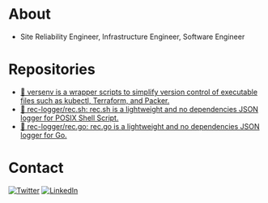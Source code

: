 # About
- Site Reliability Engineer, Infrastructure Engineer, Software Engineer

# Repositories
- [🔧 versenv is a wrapper scripts to simplify version control of executable files such as kubectl, Terraform, and Packer.](https://github.com/newtstat/versenv)
- [🎥 rec-logger/rec.sh: rec.sh is a lightweight and no dependencies JSON logger for POSIX Shell Script.](https://github.com/rec-logger/rec.sh)
- [🎥 rec-logger/rec.go: rec.go is a lightweight and no dependencies JSON logger for Go.](https://github.com/rec-logger/rec.go)

# Contact
[![Twitter](https://img.shields.io/static/v1?label=&message=Twitter&style=flat&color=5c5c5c&logo=Twitter)](https://twitter.com/newtstat)
[![LinkedIn](https://img.shields.io/static/v1?label=&message=LinkedIn&style=flat&color=5c5c5c&logo=LinkedIn)](https://www.linkedin.com/in/newtstat/)
